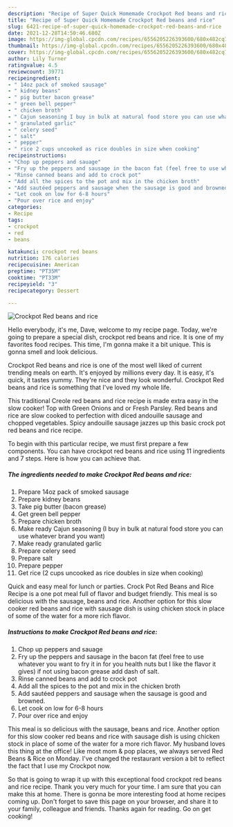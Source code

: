 ```yaml
---
description: "Recipe of Super Quick Homemade Crockpot Red beans and rice"
title: "Recipe of Super Quick Homemade Crockpot Red beans and rice"
slug: 6421-recipe-of-super-quick-homemade-crockpot-red-beans-and-rice
date: 2021-12-28T14:50:46.680Z
image: https://img-global.cpcdn.com/recipes/6556205226393600/680x482cq70/crockpot-red-beans-and-rice-recipe-main-photo.jpg
thumbnail: https://img-global.cpcdn.com/recipes/6556205226393600/680x482cq70/crockpot-red-beans-and-rice-recipe-main-photo.jpg
cover: https://img-global.cpcdn.com/recipes/6556205226393600/680x482cq70/crockpot-red-beans-and-rice-recipe-main-photo.jpg
author: Lily Turner
ratingvalue: 4.5
reviewcount: 39771
recipeingredient:
- " 14oz pack of smoked sausage"
- " kidney beans"
- " pig butter bacon grease"
- " green bell pepper"
- " chicken broth"
- " Cajun seasoning I buy in bulk at natural food store you can use whatever brand you want"
- " granulated garlic"
- " celery seed"
- " salt"
- " pepper"
- " rice 2 cups uncooked as rice doubles in size when cooking"
recipeinstructions:
- "Chop up peppers and sauage"
- "Fry up the peppers and sausage in the bacon fat (feel free to use whatever you want to fry it in for you health nuts but I like the flavor it gives) if not using bacon grease add dash of salt."
- "Rinse canned beans and add to crock pot"
- "Add all the spices to the pot and mix in the chicken broth"
- "Add sautéed peppers and sausage when the sausage is good and browned."
- "Let cook on low for 6-8 hours"
- "Pour over rice and enjoy"
categories:
- Recipe
tags:
- crockpot
- red
- beans

katakunci: crockpot red beans 
nutrition: 176 calories
recipecuisine: American
preptime: "PT35M"
cooktime: "PT33M"
recipeyield: "3"
recipecategory: Dessert

---
```



![Crockpot Red beans and rice](https://img-global.cpcdn.com/recipes/6556205226393600/680x482cq70/crockpot-red-beans-and-rice-recipe-main-photo.jpg)

Hello everybody, it's me, Dave, welcome to my recipe page. Today, we're going to prepare a special dish, crockpot red beans and rice. It is one of my favorites food recipes. This time, I'm gonna make it a bit unique. This is gonna smell and look delicious.

Crockpot Red beans and rice is one of the most well liked of current trending meals on earth. It's enjoyed by millions every day. It is easy, it's quick, it tastes yummy. They're nice and they look wonderful. Crockpot Red beans and rice is something that I've loved my whole life.

This traditional Creole red beans and rice recipe is made extra easy in the slow cooker! Top with Green Onions and or Fresh Parsley. Red beans and rice are slow cooked to perfection with diced andouille sausage and chopped vegetables. Spicy andouille sausage jazzes up this basic crock pot red beans and rice recipe.


To begin with this particular recipe, we must first prepare a few components. You can have crockpot red beans and rice using 11 ingredients and 7 steps. Here is how you can achieve that.

<!--inarticleads1-->

##### The ingredients needed to make Crockpot Red beans and rice:

1. Prepare  14oz pack of smoked sausage
1. Prepare  kidney beans
1. Take  pig butter (bacon grease)
1. Get  green bell pepper
1. Prepare  chicken broth
1. Make ready  Cajun seasoning (I buy in bulk at natural food store you can use whatever brand you want)
1. Make ready  granulated garlic
1. Prepare  celery seed
1. Prepare  salt
1. Prepare  pepper
1. Get  rice (2 cups uncooked as rice doubles in size when cooking)


Quick and easy meal for lunch or parties. Crock Pot Red Beans and Rice Recipe is a one pot meal full of flavor and budget friendly. This meal is so delicious with the sausage, beans and rice. Another option for this slow cooker red beans and rice with sausage dish is using chicken stock in place of some of the water for a more rich flavor. 

<!--inarticleads2-->

##### Instructions to make Crockpot Red beans and rice:

1. Chop up peppers and sauage
1. Fry up the peppers and sausage in the bacon fat (feel free to use whatever you want to fry it in for you health nuts but I like the flavor it gives) if not using bacon grease add dash of salt.
1. Rinse canned beans and add to crock pot
1. Add all the spices to the pot and mix in the chicken broth
1. Add sautéed peppers and sausage when the sausage is good and browned.
1. Let cook on low for 6-8 hours
1. Pour over rice and enjoy


This meal is so delicious with the sausage, beans and rice. Another option for this slow cooker red beans and rice with sausage dish is using chicken stock in place of some of the water for a more rich flavor. My husband loves this thing at the office! Like most mom &amp; pop places, we always served Red Beans &amp; Rice on Monday. I&#39;ve changed the restaurant version a bit to reflect the fact that I use my Crockpot now. 

So that is going to wrap it up with this exceptional food crockpot red beans and rice recipe. Thank you very much for your time. I am sure that you can make this at home. There is gonna be more interesting food at home recipes coming up. Don't forget to save this page on your browser, and share it to your family, colleague and friends. Thanks again for reading. Go on get cooking!
